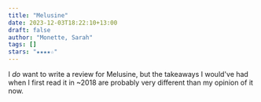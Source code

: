 ```yaml
---
title: "Melusine"
date: 2023-12-03T18:22:10+13:00
draft: false
author: "Monette, Sarah"
tags: []
stars: "★★★★☆"
---
```


I *do* want to write a review for Melusine, but the takeaways I would've had when I first read it in ~2018 are probably very different than my opinion of it now. 
